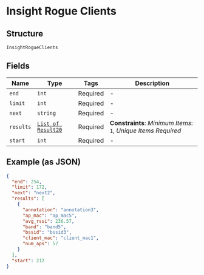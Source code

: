 
# Insight Rogue Clients

## Structure

`InsightRogueClients`

## Fields

| Name | Type | Tags | Description |
|  --- | --- | --- | --- |
| `end` | `int` | Required | - |
| `limit` | `int` | Required | - |
| `next` | `string` | Required | - |
| `results` | [`List of Result20`](../../doc/models/result-20.md) | Required | **Constraints**: *Minimum Items*: `1`, *Unique Items Required* |
| `start` | `int` | Required | - |

## Example (as JSON)

```json
{
  "end": 254,
  "limit": 172,
  "next": "next2",
  "results": [
    {
      "annotation": "annotation3",
      "ap_mac": "ap_mac5",
      "avg_rssi": 236.57,
      "band": "band5",
      "bssid": "bssid3",
      "client_mac": "client_mac1",
      "num_aps": 57
    }
  ],
  "start": 212
}
```


